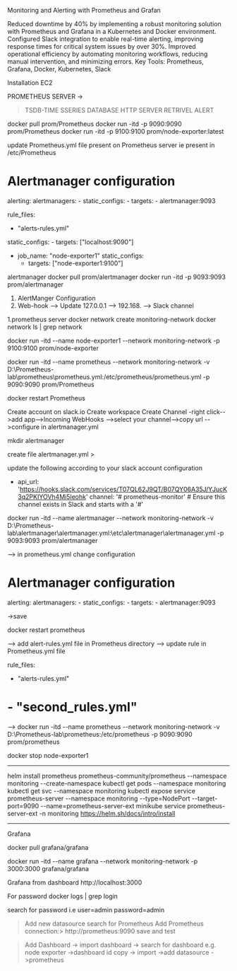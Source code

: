 Monitoring and Alerting with Prometheus and Grafan

 Reduced downtime by 40% by implementing a robust monitoring solution with Prometheus and Grafana in a Kubernetes and Docker environment. 
 Configured Slack integration to enable real-time alerting, improving response times for critical system issues by over 30%. 
 Improved operational efficiency by automating monitoring workflows, reducing manual intervention, and minimizing errors. 
 Key Tools: Prometheus, Grafana, Docker, Kubernetes, Slack

Installation
EC2

PROMETHEUS SERVER ->
>TSDB-TIME SSERIES DATABASE
>HTTP SERVER
>RETRIVEL
>ALERT

docker pull prom/Prometheus
docker run -itd -p 9090:9090 prom/Prometheus
docker run -itd -p 9100:9100 prom/node-exporter:latest

update Prometheus.yml file present on Prometheus server 
ie present in  /etc/Prometheus

# Alertmanager configuration
alerting:
  alertmanagers:
    - static_configs:
        - targets:
          - alertmanager:9093

rule_files:
  - "alerts-rules.yml"

static_configs:
      - targets: ["localhost:9090"]


  - job_name: "node-exporter1"
    static_configs:
      - targets: ["node-exporter1:9100"]



alertmanager
 docker pull prom/alertmanager
 docker run -itd -p 9093:9093 prom/alertmanager


 1. AlertManger Configuration 
 1. Web-hook —> Update 127.0.0.1 —> 192.168. —> Slack channel




1.prometheus server
docker network create monitoring-network
docker network ls | grep network

docker run -itd --name node-exporter1 --network  monitoring-network -p 9100:9100 prom/node-exporter

docker run -itd --name prometheus --network  monitoring-network -v D:\Prometheus-lab\prometheus\prometheus.yml:/etc/prometheus/prometheus.yml -p 9090:9090 prom/Prometheus

docker restart Prometheus


Create account on slack.io
Create workspace
Create Channel
  -right click-->add app-->Incoming WebHooks -->select your channel-->copy url -->configure in alertmanager.yml


 mkdir alertmanager

create file  alertmanager.yml >

update the following according to your slack account configuration

- api_url: 'https://hooks.slack.com/services/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'
        channel: '# prometheus-monitor'     # Ensure this channel exists in Slack and starts with a '#'


docker run -itd --name alertmanager --network  monitoring-network -v D:\Prometheus-lab\alertmanager\alertmanager.yml:\etc\alertmanager\alertmanager.yml -p 9093:9093 prom/alertmanager   

--> in prometheus.yml change configuration
 
# Alertmanager configuration
alerting:
  alertmanagers:
    - static_configs:
        - targets:
          - alertmanager:9093

->save

docker restart prometheus 



--> add alert-rules.yml file in Prometheus directory
--> update rule in  Prometheus.yml file 

rule_files:
  - "alerts-rules.yml"
  # - "second_rules.yml"

--> docker run -itd --name prometheus --network  monitoring-network -v D:\Prometheus-lab\prometheus:/etc/prometheus -p 9090:9090 prom/prometheus  



docker stop node-exporter1

-------------------------------------------------------------------------------------

helm install prometheus prometheus-community/prometheus --namespace monitoring --create-namespace
kubectl get pods --namespace monitoring
kubectl get svc --namespace monitoring
 kubectl expose service prometheus-server --namespace monitoring --type=NodePort --target-port=9090 --name=prometheus-server-ext
minikube service prometheus-server-ext -n monitoring
https://helm.sh/docs/intro/install

------------------------------------------------------------------------------------------


Grafana


docker pull grafana/grafana

docker run -itd --name grafana --network  monitoring-network -p 3000:3000 grafana/grafana

 
Grafana from dashboard http://localhost:3000

For password
 docker logs <continer-id-of-grafana> | grep login

search for password
i.e user=admin
    password=admin

>Add new datasource
>search for Prometheus
>Add Prometheus
>connection:> http://prometheus:9090
>save and test

>Add Dashboard -> import dashboard -> search for dashboard e.g. node exporter ->dashboard id copy -> import 
 ->add datasource ->prometheus




